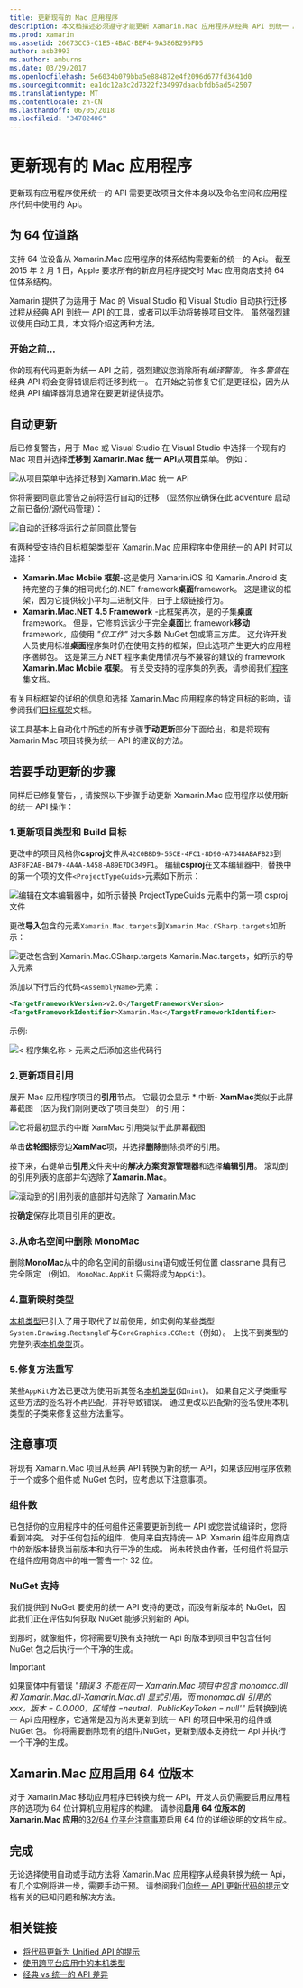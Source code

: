 ```yaml
---
title: 更新现有的 Mac 应用程序
description: 本文档描述必须遵守才能更新 Xamarin.Mac 应用程序从经典 API 到统一 API 的步骤。
ms.prod: xamarin
ms.assetid: 26673CC5-C1E5-4BAC-BEF4-9A386B296FD5
author: asb3993
ms.author: amburns
ms.date: 03/29/2017
ms.openlocfilehash: 5e6034b079bba5e884872e4f2096d677fd3641d0
ms.sourcegitcommit: ea1dc12a3c2d7322f234997daacbfdb6ad542507
ms.translationtype: MT
ms.contentlocale: zh-CN
ms.lasthandoff: 06/05/2018
ms.locfileid: "34782406"
---
```

# <a name="updating-existing-mac-apps"></a>更新现有的 Mac 应用程序

更新现有应用程序使用统一的 API 需要更改项目文件本身以及命名空间和应用程序代码中使用的 Api。

## <a name="the-road-to-64-bits"></a>为 64 位道路

支持 64 位设备从 Xamarin.Mac 应用程序的体系结构需要新的统一的 Api。 截至 2015 年 2 月 1 日，Apple 要求所有的新应用程序提交时 Mac 应用商店支持 64 位体系结构。

Xamarin 提供了为适用于 Mac 的 Visual Studio 和 Visual Studio 自动执行迁移过程从经典 API 到统一 API 的工具，或者可以手动将转换项目文件。 虽然强烈建议使用自动工具，本文将介绍这两种方法。

### <a name="before-you-start"></a>开始之前...

你的现有代码更新为统一 API 之前，强烈建议您消除所有*编译警告*。 许多*警告*在经典 API 将会变得错误后将迁移到统一。 在开始之前修复它们是更轻松，因为从经典 API 编译器消息通常在要更新提供提示。

## <a name="automated-updating"></a>自动更新

后已修复警告，用于 Mac 或 Visual Studio 在 Visual Studio 中选择一个现有的 Mac 项目并选择**迁移到 Xamarin.Mac 统一 API**从**项目**菜单。 例如：

![](updating-mac-apps-images/beta-tool1.png "从项目菜单中选择迁移到 Xamarin.Mac 统一 API")

你将需要同意此警告之前将运行自动的迁移 （显然你应确保在此 adventure 启动之前已备份/源代码管理）：

![](updating-mac-apps-images/migrate01.png "自动的迁移将运行之前同意此警告")

有两种受支持的目标框架类型在 Xamarin.Mac 应用程序中使用统一的 API 时可以选择：

- **Xamarin.Mac Mobile 框架**-这是使用 Xamarin.iOS 和 Xamarin.Android 支持完整的子集的相同优化的.NET framework**桌面**framework。 这是建议的框架，因为它提供较小平均二进制文件，由于上级链接行为。
- **Xamarin.Mac.NET 4.5 Framework** -此框架再次，是的子集**桌面**framework。 但是，它修剪远远少于完全**桌面**比 framework**移动**framework，应使用 _"仅工作"_ 对大多数 NuGet 包或第三方库。 这允许开发人员使用标准**桌面**程序集时仍在使用支持的框架，但此选项产生更大的应用程序捆绑包。 这是第三方.NET 程序集使用情况与不兼容的建议的 framework **Xamarin.Mac Mobile 框架**。 有关受支持的程序集的列表，请参阅我们[程序集](~/cross-platform/internals/available-assemblies.md)文档。

有关目标框架的详细的信息和选择 Xamarin.Mac 应用程序的特定目标的影响，请参阅我们[目标框架](~/mac/platform/target-framework.md)文档。 

该工具基本上自动化中所述的所有步骤**手动更新**部分下面给出，和是将现有 Xamarin.Mac 项目转换为统一 API 的建议的方法。

## <a name="steps-to-update-manually"></a>若要手动更新的步骤

同样后已修复警告，, 请按照以下步骤手动更新 Xamarin.Mac 应用程序以使用新的统一 API 操作：

### <a name="1-update-project-type--build-target"></a>1.更新项目类型和 Build 目标

更改中的项目风格你**csproj**文件从`42C0BBD9-55CE-4FC1-8D90-A7348ABAFB23`到`A3F8F2AB-B479-4A4A-A458-A89E7DC349F1`。 编辑**csproj**在文本编辑器中，替换中的第一个项的文件`<ProjectTypeGuids>`元素如下所示：

![](updating-mac-apps-images/csproj.png "编辑在文本编辑器中，如所示替换 ProjectTypeGuids 元素中的第一项 csproj 文件")

更改**导入**包含的元素`Xamarin.Mac.targets`到`Xamarin.Mac.CSharp.targets`如所示：

![](updating-mac-apps-images/csproj2.png "更改包含到 Xamarin.Mac.CSharp.targets Xamarin.Mac.targets，如所示的导入元素")

添加以下行后的代码`<AssemblyName>`元素：

```xml
<TargetFrameworkVersion>v2.0</TargetFrameworkVersion>
<TargetFrameworkIdentifier>Xamarin.Mac</TargetFrameworkIdentifier>

```

示例:

![](updating-mac-apps-images/csproj3.png "< 程序集名称 > 元素之后添加这些代码行")

### <a name="2-update-project-references"></a>2.更新项目引用

展开 Mac 应用程序项目的**引用**节点。 它最初会显示 * 中断- **XamMac**类似于此屏幕截图 （因为我们刚刚更改了项目类型） 的引用：

![](updating-mac-apps-images/references.png "它将最初显示的中断 XamMac 引用类似于此屏幕截图")

单击**齿轮图标**旁边**XamMac**项，并选择**删除**删除损坏的引用。

接下来，右键单击**引用**文件夹中的**解决方案资源管理器**和选择**编辑引用**。 滚动到的引用列表的底部并勾选除了**Xamarin.Mac**。

![](updating-mac-apps-images/references2.png "滚动到的引用列表的底部并勾选除了 Xamarin.Mac")

按**确定**保存此项目引用的更改。

### <a name="3-remove-monomac-from-namespaces"></a>3.从命名空间中删除 MonoMac

删除**MonoMac**从中的命名空间的前缀`using`语句或任何位置 classname 具有已完全限定 （例如。 `MonoMac.AppKit` 只需将成为`AppKit`)。

### <a name="4-remap-types"></a>4.重新映射类型

[本机类型](~/cross-platform/macios/nativetypes.md)已引入了用于取代了以前使用，如实例的某些类型`System.Drawing.RectangleF`与`CoreGraphics.CGRect`（例如）。 上找不到类型的完整列表[本机类型](~/cross-platform/macios/nativetypes.md)页。

### <a name="5-fix-method-overrides"></a>5.修复方法重写

某些`AppKit`方法已更改为使用新其签名[本机类型](~/cross-platform/macios/nativetypes.md)(如`nint`)。 如果自定义子类重写这些方法的签名将不再匹配，并将导致错误。 通过更改以匹配新的签名使用本机类型的子类来修复这些方法重写。 

## <a name="considerations"></a>注意事项

将现有 Xamarin.Mac 项目从经典 API 转换为新的统一 API，如果该应用程序依赖于一个或多个组件或 NuGet 包时，应考虑以下注意事项。 

### <a name="components"></a>组件数

已包括你的应用程序中的任何组件还需要更新到统一 API 或您尝试编译时，您将看到冲突。 对于任何包括的组件，使用来自支持统一 API Xamarin 组件应用商店中的新版本替换当前版本和执行干净的生成。 尚未转换由作者，任何组件将显示在组件应用商店中的唯一警告一个 32 位。

### <a name="nuget-support"></a>NuGet 支持

我们提供到 NuGet 要使用的统一 API 支持的更改，而没有新版本的 NuGet，因此我们正在评估如何获取 NuGet 能够识别新的 Api。 

到那时，就像组件，你将需要切换有支持统一 Api 的版本到项目中包含任何 NuGet 包之后执行一个干净的生成。

> [!IMPORTANT]
> 如果窗体中有错误 _"错误 3 不能在同一 Xamarin.Mac 项目中包含 monomac.dll 和 Xamarin.Mac.dll-Xamarin.Mac.dll 显式引用，而 monomac.dll 引用的 xxx，版本 = 0.0.000，区域性 =neutral，PublicKeyToken = null'"_ 后转换到统一 Api 应用程序，它通常是因为尚未更新到统一 API 的项目中采用的组件或 NuGet 包。 你将需要删除现有的组件/NuGet，更新到版本支持统一 Api 并执行一个干净的生成。

## <a name="enabling-64-bit-builds-of-xamarinmac-apps"></a>Xamarin.Mac 应用启用 64 位版本

对于 Xamarin.Mac 移动应用程序已转换为统一 API，开发人员仍需要启用应用程序的选项为 64 位计算机应用程序的构建。 请参阅**启用 64 位版本的 Xamarin.Mac 应用**的[32/64 位平台注意事项](~/cross-platform/macios/32-and-64/index.md)启用 64 位的详细说明的文档生成。
    
## <a name="finishing-up"></a>完成

无论选择使用自动或手动方法将 Xamarin.Mac 应用程序从经典转换为统一 Api，有几个实例将进一步，需要手动干预。 请参阅我们[向统一 API 更新代码的提示](~/cross-platform/macios/unified/updating-tips.md)文档有关的已知问题和解决方法。

## <a name="related-links"></a>相关链接

- [将代码更新为 Unified API 的提示](~/cross-platform/macios/unified/updating-tips.md)
- [使用跨平台应用中的本机类型](~/cross-platform/macios/native-types-cross-platform.md)
- [经典 vs 统一的 API 差异](https://developer.xamarin.com/releases/ios/api_changes/classic-vs-unified-8.6.0/)
